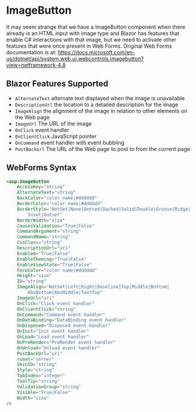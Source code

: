 # ImageButton

It may seem strange that we have a ImageButton component when there already is an HTML input with image type and Blazor has features that enable C# interactions with that image, but we need to activate other features that were once present in Web Forms.  Original Web Forms documentation is at: https://docs.microsoft.com/en-us/dotnet/api/system.web.ui.webcontrols.imagebutton?view=netframework-4.8

## Blazor Features Supported

- `AlternateText` alternate text displayed when the image is unavailable
- `DescriptionUrl` the location to a detailed description for the image
- `ImageAlign`  the alignment of the image in relation to other elements on the Web page
- `ImageUrl` The URL of the image
- `OnClick` event handler
- `OnClientClick` JavaScript pointer
- `OnCommand` event handler with event bubbling
- `PostBackurl` The URL of the Web page to post to from the current page

## WebForms Syntax

```html
<asp:ImageButton  
    AccessKey="string"  
    AlternateText="string"  
    BackColor="color name|#dddddd"  
    BorderColor="color name|#dddddd"  
    BorderStyle="NotSet|None|Dotted|Dashed|Solid|Double|Groove|Ridge|  
        Inset|Outset"  
    BorderWidth="size"  
    CausesValidation="True|False"  
    CommandArgument="string"  
    CommandName="string"  
    CssClass="string"  
    DescriptionUrl="uri"  
    Enabled="True|False"  
    EnableTheming="True|False"  
    EnableViewState="True|False"  
    ForeColor="color name|#dddddd"  
    Height="size"  
    ID="string"  
    ImageAlign="NotSet|Left|Right|Baseline|Top|Middle|Bottom|  
        AbsBottom|AbsMiddle|TextTop"  
    ImageUrl="uri"  
    OnClick="Click event handler"  
    OnClientClick="string"  
    OnCommand="Command event handler"  
    OnDataBinding="DataBinding event handler"  
    OnDisposed="Disposed event handler"  
    OnInit="Init event handler"  
    OnLoad="Load event handler"  
    OnPreRender="PreRender event handler"  
    OnUnload="Unload event handler"  
    PostBackUrl="uri"  
    runat="server"  
    SkinID="string"  
    Style="string"  
    TabIndex="integer"  
    ToolTip="string"  
    ValidationGroup="string"  
    Visible="True|False"  
    Width="size"  
/>
```
